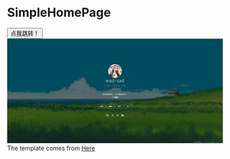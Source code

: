 # SimpleHomePage

<div aling="center">
<a href="https://wad-sad.github.io">
    <button>点我跳转！</button>
</a>
</div>
<img src="https://raw.githubusercontent.com/wad-sad/wad-sad.github.io/main/assets/img/image1.png" />
<div>
    The template comes from
    <a href="https://github.com/dmego/home.github.io"> Here </a>

</div>
